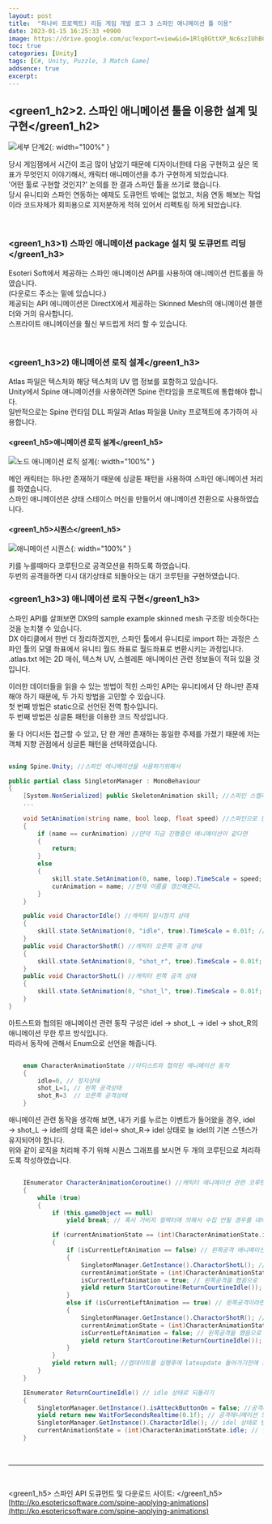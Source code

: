 ```yaml
---
layout: post
title:  "하나비 프로젝트) 리듬 게임 개발 로그 3 스파인 애니메이션 툴 이용"
date: 2023-01-15 16:25:33 +0900
image: https://drive.google.com/uc?export=view&id=1Rlq8GttXP_Nc6szIUhBCASzZajd8nxfY
toc: true
categories: [Unity]
tags: [C#, Unity, Puzzle, 3 Match Game]
addsence: true
excerpt: 
---
```


## <green1_h2>2. 스파인 애니메이션 툴을 이용한 설계 및 구현</green1_h2>

![세부 단계2](https://drive.google.com/uc?export=view&id=1Rlq8GttXP_Nc6szIUhBCASzZajd8nxfY){: width="100%" }

당시 게임잼에서 시간이 조금 많이 남았기 때문에 디자이너한테 다음 구현하고 싶은 목표가 무엇인지 이야기해서, 캐릭터 애니메이션을 추가 구현하게 되었습니다.  
'어떤 툴로 구현할 것인지?' 논의를 한 결과 스파인 툴을 쓰기로 했습니다.  
당시 유니티와 스파인 연동하는 예제도 도큐먼트 밖에는 없었고,  처음 연동 해보는 작업이라 코드자체가 회피용으로 지저분하게 적혀 있어서 리펙토링 하게 되었습니다.  

<br>

### <green1_h3>1) 스파인 애니메이션 package 설치 및 도큐먼트 리딩</green1_h3>

Esoteri Soft에서 제공하는 스파인 애니메이션 API를 사용하여 애니메이션 컨트롤을 하였습니다.  
(다운로드 주소는 밑에 있습니다.)  
제공되는 API 에니메이션은 DirectX에서 제공하는 Skinned Mesh의 애니메이션 블랜더와 거의 유사합니다.  
스프라이트 애니메이션을 훨신 부드럽게 처리 할 수 있습니다.  


<br>

### <green1_h3>2) 애니메이션 로직 설계</green1_h3>

Atlas 파일은 텍스처와 해당 텍스처의 UV 맵 정보를 포함하고 있습니다.  
Unity에서 Spine 애니메이션을 사용하려면 Spine 런타임을 프로젝트에 통합해야 합니다.  
일반적으로는 Spine 런타임 DLL 파일과 Atlas 파일을 Unity 프로젝트에 추가하여 사용합니다.  

#### <green1_h5>애니메이션 로직 설계</green1_h5>

![노드 애니메이션 로직 설계](https://drive.google.com/uc?export=view&id=1Hyc7R_vzdIlth3TXoAwCLeWy8TA82MSL){: width="100%" }

메인 캐릭터는 하나만 존재하기 때문에 싱글톤 패턴을 사용하여 스파인 애니메이션 처리를 하였습니다.  
스파인 애니메이션은 상태 스테이스 머신을 만들어서 애니메이션 전환으로 사용하였습니다.  

#### <green1_h5>시퀀스</green1_h5>

![애니메이션 시퀀스](https://drive.google.com/uc?export=view&id=1GdPudufiZSDF4h5o15oKXyrnBD2pTtUe){: width="100%" }

키를 누를때마다 코루틴으로 공격모션을 취하도록 하였습니다.  
두번의 공격을하면 다시 대기상태로 되돌아오는 대기 코루틴을 구현하였습니다.  

### <green1_h3>3) 애니메이션 로직 구현</green1_h3>

스파인 API를 살펴보면 DX9의 sample example skinned mesh 구조랑 비슷하다는 것을 눈치챌 수 있습니다.  
DX 아티클에서 한번 더 정리하겠지만, 스파인 툴에서 유니티로 import 하는 과정은 스파인 툴의 모델 좌표에서 유니티 월드 좌표로 월드좌표로 변환시키는 과정입니다.  
.atlas.txt 에는 2D 매쉬, 텍스쳐 UV, 스켈레톤 애니메이션 관련 정보들이 적혀 있을 것입니다.  

이러한 데이터들을 읽을 수 있는 방법이 적힌 스파인 API는 유니티에서 단 하나만 존재해야 하기 때문에, 두 가지 방법을 고민할 수 있습니다.  
첫 번째 방법은 static으로 선언된 전역 함수입니다.  
두 번째 방법은 싱글톤 패턴을 이용한 코드 작성입니다.  

둘 다 어디서든 접근할 수 있고, 단 한 개만 존재하는 동일한 주제를 가졌기 때문에 저는 객체 지향 관점에서 싱글톤 패턴을 선택하였습니다.  

```c#

using Spine.Unity; //스파인 에니메이션을 사용하기위해서

public partial class SingletonManager : MonoBehaviour
{
    [System.NonSerialized] public SkeletonAnimation skill; //스파인 스켈레톤 에니메이션 선언부분
    ...
    
    void SetAnimation(string name, bool loop, float speed) //스파인으로 만든 스켈렌톤 에니메이션 설정 함수(이름, 루프, 속도)
    {
        if (name == curAnimation) //먄약 지금 진행중인 에니메이션이 같다면 
        {
            return;
        }
        else
        {
            skill.state.SetAnimation(0, name, loop).TimeScale = speed; //스켈레톤 에니메이션을 설정하고 거기에 속도를 설정
            curAnimation = name; //현재 이름을 갱신해준다.
        }
    }

    public void CharactorIdle() //캐릭터 일시정지 상태
    {
        skill.state.SetAnimation(0, "idle", true).TimeScale = 0.01f; // 트랙0 에 "idle'에니메이션을 할당하고 무한루프 돌린다. 타임스케일은 0.01초
    }
    public void CharactorShotR() //캐릭터 오른쪽 공격 상태
    {
        skill.state.SetAnimation(0, "shot_r", true).TimeScale = 0.01f; // 트랙0 에 "shot_r'에니메이션을 할당하고 무한루프 돌린다. 타임스케일은 0.01초
    }
    public void CharactorShotL() //캐릭터 왼쪽 공격 상태
    {
        skill.state.SetAnimation(0, "shot_l", true).TimeScale = 0.01f; // 트랙0 에 "shot_l'에니메이션을 할당하고 무한루프 돌린다. 타임스케일은 0.01초
    }
}

```

아트스트와 협의된 애니메이션 관련 동작 구성은 idel → shot_L → idel → shot_R의 애니메이션 무한 루프 방식입니다.  
따라서 동작에 관해서 Enum으로 선언을 해줍니다.  

```c#

    enum CharacterAnimationState //아티스트와 협의된 에니메이션 동작
    {
        idle=0, // 정지상태
        shot_L=1, // 왼쪽 공격상태
        shot_R=3  // 오른쪽 공격상태
    }

```

애니메이션 관련 동작을 생각해 보면, 내가 키를 누르는 이벤트가 들어왔을 경우, idel → shot_L → idel의 상태 혹은  idel→ shot_R→ idel 상태로 늘 idel의 기본 스텐스가 유지되어야 합니다.  
위와 같이 로직을 처리해 주기 위해 시퀀스 그래프를 보시면 두 개의 코루틴으로 처리하도록 작성하였습니다.  

```c#

    IEnumerator CharacterAnimationCoroutine() //캐릭터 에니메이션 관련 코루틴 함수
    {
        while (true)
        {
            if (this.gameObject == null)
                yield break; // 혹시 가비지 컬렉터에 의해서 수집 안될 경우를 대비해서

            if (currentAnimationState == (int)CharacterAnimationState.idle&& SingltonManager.GetInstance().isAtteckButtonOn ==true) //현재의 상태가 idle과 공격버튼이 눌렀다면 이걸 해주는이유 혹시라도 코루틴 제어권이 돌아왔을때 미연의 불상사를 방지하기 위해서
            {
                if (isCurrentLeftAnimation == false) // 왼쪽공격 애니메이션이 아니라면 
                {
                    SingletonManager.GetInstance().CharactorShotL(); //왼쪽 공격 모션을 발동시기고
                    currentAnimationState = (int)CharacterAnimationState.shot_L; // 현재 상태는 왼쪽 공격상태
                    isCurrentLeftAnimation = true; // 왼쪽공격을 했음으로 
                    yield return StartCoroutine(ReturnCourtineIdle()); //ReturnCourtineIdel 실행중에 잠시 재어권 대기
                }
                else if (isCurrentLeftAnimation == true) // 왼쪽공격이라면 
                {
                    SingletonManager.GetInstance().CharactorShotR(); //오른쪽 공격 모션을 발동시키고
                    currentAnimationState = (int)CharacterAnimationState.shot_R; // 현재 상태는 오른쪽 공격상태
                    isCurrentLeftAnimation = false; // 왼쪽공격을 했음으로 
                    yield return StartCoroutine(ReturnCourtineIdle()); //ReturnCourtineIdel 실행중에 잠시 재어권 대기
                }
            }
            yield return null; //엡데이트를 실행후에 lateupdate 들어가기전에 코루틴제어권 넘김 이건 프레임마다 실행해주기위해서
        }
    }

    IEnumerator ReturnCourtineIdle() // idle 상태로 되돌리기
    {
        SingletonManager.GetInstance().isAtteckButtonOn = false; //공격버튼은 원래대로 (위에다 놓는 이유 재어권을 아직 게임루프에 넘어가기전에 처리해 주기 위해서)
        yield return new WaitForSecondsRealtime(0.1f); // 공격애니메이션 모션 대기 시간
        SingletonManager.GetInstance().CharactorIdle(); // idel 상태로 변형
        currentAnimationState = (int)CharacterAnimationState.idle; // 현재 상태는 idle 상태로 변경
    }

```

<br>

---

<br>

<span><green1_h5> 스파인 API 도큐먼트 및 다운로드 사이트: </green1_h5>
[http://ko.esotericsoftware.com/spine-applying-animations](http://ko.esotericsoftware.com/spine-applying-animations) </span>

